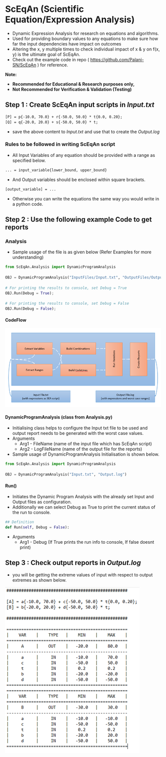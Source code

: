 # ScEqAn (Scientific Equation/Expression Analysis)

- Dynamic Expression Analysis for research on equations and algorithms.
- Used for providing boundary values to any equations to make sure how far the input dependencies have impact on outcomes
- Altering the x, y multiple times to check individual impact of x & y on f(x, y) is the ultimate goal of ScEqAn.
- Check out the example code in repo ( https://github.com/Palani-SN/ScEqAn ) for reference.

**Note:** 
- **Recommended for Educational & Research purposes only,**
- **Not Recommended for Verification & Validation (Testing)**

## Step 1 : Create ScEqAn input scripts in *Input.txt*

```txt
[P] = p{-10.0, 70.0} + r{-50.0, 50.0} * t{0.0, 0.20};
[Q] = q{-20.0, 20.0} + s{-50.0, 50.0} * t;
```
- save the above content to *Input.txt* and use that to create the *Output.log*

### Rules to be followed in writing ScEqAn script

- All Input Variables of any equation should be provided with a range as specified below.

```txt
... = input_variable{lower_bound, upper_bound}
```

- And Output variables should be enclosed within square brackets.

```txt
[output_variable] = ...
```

- Otherwise you can write the equations the same way you would write in a python code.

## Step 2 : Use the following example Code to get reports

### Analysis 
- Sample usage of the file is as given below (Refer Examples for more understanding)

```python
from ScEqAn.Analysis import DynamicProgramAnalysis

OBJ = DynamicProgramAnalysis("InputFiles/Input.txt", "OutputFiles/Output.log");

# For printing the results to console, set Debug = True
OBJ.Run(Debug = True);

# For printing the results to console, set Debug = False
OBJ.Run(Debug = False);
```
#### CodeFlow

![](https://github.com/Palani-SN/ScEqAn/blob/master/AnalysisCodeflow.PNG?raw=true)

#### DynamicProgramAnalysis (class from Analysis.py)

- Initialising class helps to configure the Input txt file to be used and output report needs to be generated with the worst case values.
- Arguments
  - Arg1 - FileName (name of the input file which has ScEqAn script)
  - Arg2 - LogFileName (name of the output file for the reports)
- Sample usage of DynamicProgramAnalysis Initialisation is shown below.

```python
from ScEqAn.Analysis import DynamicProgramAnalysis

OBJ = DynamicProgramAnalysis("Input.txt", "Output.log")
```
#### Run()

- Initiates the Dynamic Program Analysis with the already set Input and Output files as configuration.
- Additionally we can select Debug as True to print the current status of the run to console.

```python
## Definition
def Run(self, Debug = False):
```
- Arguments
  - Arg1 - Debug (If True prints the run info to console, If false doesnt print)

## Step 3 : Check output reports in *Output.log* 

- you will be getting the extreme values of input with respect to output extremes as shown below.

![](https://github.com/Palani-SN/ScEqAn/blob/master/AnalysisOutput.PNG?raw=true)

